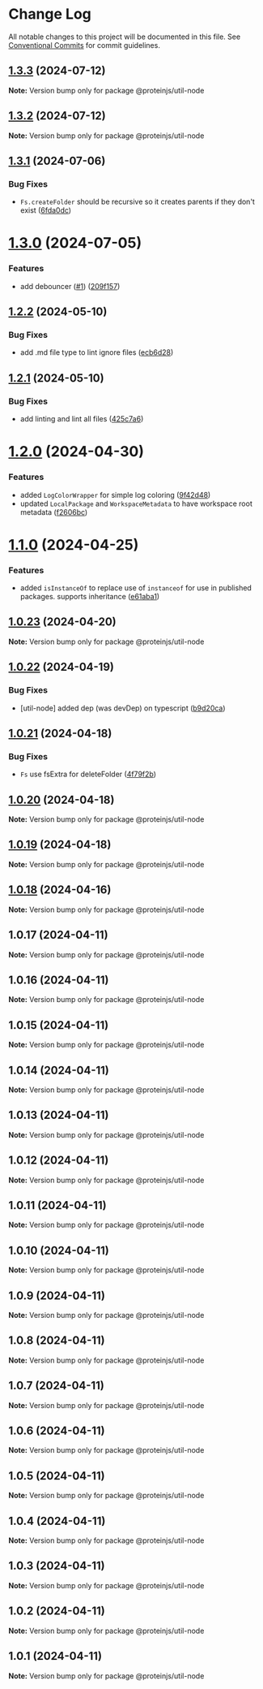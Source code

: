 # Change Log

All notable changes to this project will be documented in this file.
See [Conventional Commits](https://conventionalcommits.org) for commit guidelines.

## [1.3.3](https://github.com/proteinjs/util/compare/@proteinjs/util-node@1.3.2...@proteinjs/util-node@1.3.3) (2024-07-12)

**Note:** Version bump only for package @proteinjs/util-node





## [1.3.2](https://github.com/proteinjs/util/compare/@proteinjs/util-node@1.3.1...@proteinjs/util-node@1.3.2) (2024-07-12)

**Note:** Version bump only for package @proteinjs/util-node





## [1.3.1](https://github.com/proteinjs/util/compare/@proteinjs/util-node@1.3.0...@proteinjs/util-node@1.3.1) (2024-07-06)


### Bug Fixes

* `Fs.createFolder` should be recursive so it creates parents if they don't exist ([6fda0dc](https://github.com/proteinjs/util/commit/6fda0dcd3302182a920eb8d909770b7accadddf0))





# [1.3.0](https://github.com/proteinjs/util/compare/@proteinjs/util-node@1.2.2...@proteinjs/util-node@1.3.0) (2024-07-05)


### Features

* add debouncer ([#1](https://github.com/proteinjs/util/issues/1)) ([209f157](https://github.com/proteinjs/util/commit/209f1575f8370ba94033bdfbcebd745e1aa5aa1e))





## [1.2.2](https://github.com/proteinjs/util/compare/@proteinjs/util-node@1.2.1...@proteinjs/util-node@1.2.2) (2024-05-10)


### Bug Fixes

* add .md file type to lint ignore files ([ecb6d28](https://github.com/proteinjs/util/commit/ecb6d28340221ff0a2854debf0d813a02a76786e))





## [1.2.1](https://github.com/proteinjs/util/compare/@proteinjs/util-node@1.2.0...@proteinjs/util-node@1.2.1) (2024-05-10)


### Bug Fixes

* add linting and lint all files ([425c7a6](https://github.com/proteinjs/util/commit/425c7a6bee816a6b7cfafcb4b8d59a22cba5ec04))





# [1.2.0](https://github.com/proteinjs/util/compare/@proteinjs/util-node@1.1.0...@proteinjs/util-node@1.2.0) (2024-04-30)

### Features

- added `LogColorWrapper` for simple log coloring ([9f42d48](https://github.com/proteinjs/util/commit/9f42d4805421c4b43b0b04b7979ee7793c87cb68))
- updated `LocalPackage` and `WorkspaceMetadata` to have workspace root metadata ([f2606bc](https://github.com/proteinjs/util/commit/f2606bc77adbadc82ca10e467d8a0044d6e3612b))

# [1.1.0](https://github.com/proteinjs/util/compare/@proteinjs/util-node@1.0.23...@proteinjs/util-node@1.1.0) (2024-04-25)

### Features

- added `isInstanceOf` to replace use of `instanceof` for use in published packages. supports inheritance ([e61aba1](https://github.com/proteinjs/util/commit/e61aba135c20e340d5c7b7c46795fa1131620fbd))

## [1.0.23](https://github.com/proteinjs/util/compare/@proteinjs/util-node@1.0.22...@proteinjs/util-node@1.0.23) (2024-04-20)

**Note:** Version bump only for package @proteinjs/util-node

## [1.0.22](https://github.com/proteinjs/util/compare/@proteinjs/util-node@1.0.21...@proteinjs/util-node@1.0.22) (2024-04-19)

### Bug Fixes

- [util-node] added dep (was devDep) on typescript ([b9d20ca](https://github.com/proteinjs/util/commit/b9d20cad9666a13cb74c6a431f0f010ba8f9117e))

## [1.0.21](https://github.com/proteinjs/util/compare/@proteinjs/util-node@1.0.20...@proteinjs/util-node@1.0.21) (2024-04-18)

### Bug Fixes

- `Fs` use fsExtra for deleteFolder ([4f79f2b](https://github.com/proteinjs/util/commit/4f79f2b01e34c77f63cd4793deb4e7ee62428df8))

## [1.0.20](https://github.com/proteinjs/util/compare/@proteinjs/util-node@1.0.19...@proteinjs/util-node@1.0.20) (2024-04-18)

**Note:** Version bump only for package @proteinjs/util-node

## [1.0.19](https://github.com/proteinjs/util/compare/@proteinjs/util-node@1.0.18...@proteinjs/util-node@1.0.19) (2024-04-18)

**Note:** Version bump only for package @proteinjs/util-node

## [1.0.18](https://github.com/proteinjs/util/compare/@proteinjs/util-node@1.0.17...@proteinjs/util-node@1.0.18) (2024-04-16)

**Note:** Version bump only for package @proteinjs/util-node

## 1.0.17 (2024-04-11)

**Note:** Version bump only for package @proteinjs/util-node

## 1.0.16 (2024-04-11)

**Note:** Version bump only for package @proteinjs/util-node

## 1.0.15 (2024-04-11)

**Note:** Version bump only for package @proteinjs/util-node

## 1.0.14 (2024-04-11)

**Note:** Version bump only for package @proteinjs/util-node

## 1.0.13 (2024-04-11)

**Note:** Version bump only for package @proteinjs/util-node

## 1.0.12 (2024-04-11)

**Note:** Version bump only for package @proteinjs/util-node

## 1.0.11 (2024-04-11)

**Note:** Version bump only for package @proteinjs/util-node

## 1.0.10 (2024-04-11)

**Note:** Version bump only for package @proteinjs/util-node

## 1.0.9 (2024-04-11)

**Note:** Version bump only for package @proteinjs/util-node

## 1.0.8 (2024-04-11)

**Note:** Version bump only for package @proteinjs/util-node

## 1.0.7 (2024-04-11)

**Note:** Version bump only for package @proteinjs/util-node

## 1.0.6 (2024-04-11)

**Note:** Version bump only for package @proteinjs/util-node

## 1.0.5 (2024-04-11)

**Note:** Version bump only for package @proteinjs/util-node

## 1.0.4 (2024-04-11)

**Note:** Version bump only for package @proteinjs/util-node

## 1.0.3 (2024-04-11)

**Note:** Version bump only for package @proteinjs/util-node

## 1.0.2 (2024-04-11)

**Note:** Version bump only for package @proteinjs/util-node

## 1.0.1 (2024-04-11)

**Note:** Version bump only for package @proteinjs/util-node
